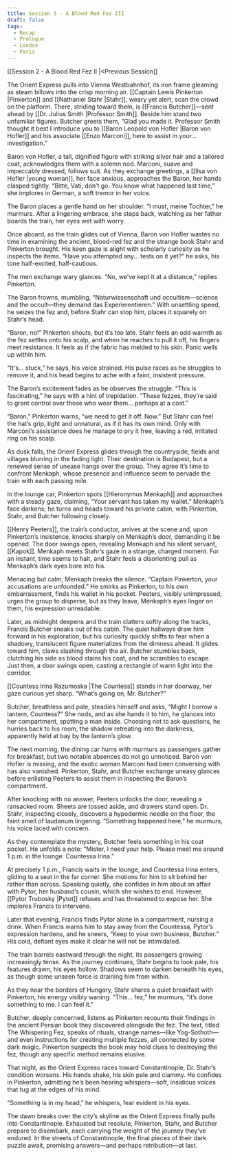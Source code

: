 ```yaml
---
title: Session 3 - A Blood Red Fez III
draft: false
tags:
  - Recap
  - Prologue
  - London
  - Paris
---
```

[[Session 2 - A Blood Red Fez II |<Previous Session]]

The Orient Express pulls into Vienna Westbahnhof, its iron frame gleaming as steam billows into the crisp morning air. [[Captain Lewis Pinkerton |Pinkerton]] and [[Nathaniel Stahr |Stahr]], weary yet alert, scan the crowd on the platform. There, striding toward them, is [[Francis Butcher]]—sent ahead by [[Dr. Julius Smith |Professor Smith]]. Beside him stand two unfamiliar figures. Butcher greets them, “Glad you made it. Professor Smith thought it best I introduce you to [[Baron Leopold von Hofler |Baron von Hofler]] and his associate [[Enzo Marconi]], here to assist in your… investigation.”  
  
Baron von Hofler, a tall, dignified figure with striking silver hair and a tailored coat, acknowledges them with a solemn nod. Marconi, suave and impeccably dressed, follows suit. As they exchange greetings, a [[Ilsa von Hofler |young woman]], her face anxious, approaches the Baron, her hands clasped tightly. “Bitte, Vati, don’t go. You know what happened last time,” she implores in German, a soft tremor in her voice.  
  
The Baron places a gentle hand on her shoulder. “I must, meine Tochter,” he murmurs. After a lingering embrace, she steps back, watching as her father boards the train, her eyes wet with worry.  
  
Once aboard, as the train glides out of Vienna, Baron von Hofler wastes no time in examining the ancient, blood-red fez and the strange book Stahr and Pinkerton brought. His keen gaze is alight with scholarly curiosity as he inspects the items. “Have you attempted any… tests on it yet?” he asks, his tone half-excited, half-cautious.  
  
The men exchange wary glances. “No, we’ve kept it at a distance,” replies Pinkerton.  
  
The Baron frowns, mumbling, “Naturwissenschaft und occultism—science and the occult—they demand das Experimentieren.” With unsettling speed, he seizes the fez and, before Stahr can stop him, places it squarely on Stahr’s head.  
  
“Baron, no!” Pinkerton shouts, but it’s too late. Stahr feels an odd warmth as the fez settles onto his scalp, and when he reaches to pull it off, his fingers meet resistance. It feels as if the fabric has melded to his skin. Panic wells up within him.  
  
“It's… stuck,” he says, his voice strained. His pulse races as he struggles to remove it, and his head begins to ache with a faint, insistent pressure.  
  
The Baron’s excitement fades as he observes the struggle. “This is fascinating,” he says with a hint of trepidation. “These fezzes, they’re said to grant control over those who wear them… perhaps at a cost.”  
  
“Baron,” Pinkerton warns, “we need to get it off. Now.” But Stahr can feel the hat’s grip, tight and unnatural, as if it has its own mind. Only with Marconi’s assistance does he manage to pry it free, leaving a red, irritated ring on his scalp.  
  
As dusk falls, the Orient Express glides through the countryside, fields and villages blurring in the fading light. Their destination is Budapest, but a renewed sense of unease hangs over the group. They agree it’s time to confront Menkaph, whose presence and influence seem to pervade the train with each passing mile.  
  
In the lounge car, Pinkerton spots [[Hieronymus Menkaph]] and approaches with a steady gaze, claiming, “Your servant has taken my wallet.” Menkaph’s face darkens; he turns and heads toward his private cabin, with Pinkerton, Stahr, and Butcher following closely.  
  
[[Henry Peeters]], the train’s conductor, arrives at the scene and, upon Pinkerton’s insistence, knocks sharply on Menkaph’s door, demanding it be opened. The door swings open, revealing Menkaph and his silent servant, [[Kapok]]. Menkaph meets Stahr’s gaze in a strange, charged moment. For an instant, time seems to halt, and Stahr feels a disorienting pull as Menkaph’s dark eyes bore into his.  
  
Menacing but calm, Menkaph breaks the silence. “Captain Pinkerton, your accusations are unfounded.” He smirks as Pinkerton, to his own embarrassment, finds his wallet in his pocket. Peeters, visibly unimpressed, urges the group to disperse, but as they leave, Menkaph’s eyes linger on them, his expression unreadable.  
  
Later, as midnight deepens and the train clatters softly along the tracks, Francis Butcher sneaks out of his cabin. The quiet hallways draw him forward in his exploration, but his curiosity quickly shifts to fear when a shadowy, translucent figure materializes from the dimness ahead. It glides toward him, claws slashing through the air. Butcher stumbles back, clutching his side as blood stains his coat, and he scrambles to escape. Just then, a door swings open, casting a rectangle of warm light into the corridor.  
  
[[Countess Irina Razumoska |The Countess]] stands in her doorway, her gaze curious yet sharp. “What’s going on, Mr. Butcher?”  
  
Butcher, breathless and pale, steadies himself and asks, “Might I borrow a lantern, Countess?” She nods, and as she hands it to him, he glances into her compartment, spotting a man inside. Choosing not to ask questions, he hurries back to his room, the shadow retreating into the darkness, apparently held at bay by the lantern’s glow.  
  
The next morning, the dining car hums with murmurs as passengers gather for breakfast, but two notable absences do not go unnoticed. Baron von Hofler is missing, and the exotic woman Marconi had been conversing with has also vanished. Pinkerton, Stahr, and Butcher exchange uneasy glances before enlisting Peeters to assist them in inspecting the Baron’s compartment.  
  
After knocking with no answer, Peeters unlocks the door, revealing a ransacked room. Sheets are tossed aside, and drawers stand open. Dr. Stahr, inspecting closely, discovers a hypodermic needle on the floor, the faint smell of laudanum lingering. “Something happened here,” he murmurs, his voice laced with concern.  
  
As they contemplate the mystery, Butcher feels something in his coat pocket. He unfolds a note: “Mister, I need your help. Please meet me around 1 p.m. in the lounge. Countessa Irina.”  
  
At precisely 1 p.m., Francis waits in the lounge, and Countessa Irina enters, gliding to a seat in the far corner. She motions for him to sit behind her rather than across. Speaking quietly, she confides in him about an affair with Pytor, her husband’s cousin, which she wishes to end. However, [[Pytor Trubosky |Pytot]] refuses and has threatened to expose her. She implores Francis to intervene.  
  
Later that evening, Francis finds Pytor alone in a compartment, nursing a drink. When Francis warns him to stay away from the Countessa, Pytor’s expression hardens, and he sneers, “Keep to your own business, Butcher.” His cold, defiant eyes make it clear he will not be intimidated.  
  
The train barrels eastward through the night, its passengers growing increasingly tense. As the journey continues, Stahr begins to look pale, his features drawn, his eyes hollow. Shadows seem to darken beneath his eyes, as though some unseen force is draining him from within.  
  
As they near the borders of Hungary, Stahr shares a quiet breakfast with Pinkerton, his energy visibly waning. “This… fez,” he murmurs, “it’s done something to me. I can feel it.”  
  
Butcher, deeply concerned, listens as Pinkerton recounts their findings in the ancient Persian book they discovered alongside the fez. The text, titled The Whispering Fez, speaks of rituals, strange names—like Yog-Sothoth—and even instructions for creating multiple fezzes, all connected by some dark magic. Pinkerton suspects the book may hold clues to destroying the fez, though any specific method remains elusive.   
  
That night, as the Orient Express races toward Constantinople, Dr. Stahr’s condition worsens. His hands shake, his skin pale and clammy. He confides in Pinkerton, admitting he’s been hearing whispers—soft, insidious voices that tug at the edges of his mind.  
  
“Something is in my head,” he whispers, fear evident in his eyes.   
  
The dawn breaks over the city’s skyline as the Orient Express finally pulls into Constantinople. Exhausted but resolute, Pinkerton, Stahr, and Butcher prepare to disembark, each carrying the weight of the journey they’ve endured. In the streets of Constantinople, the final pieces of their dark puzzle await, promising answers—and perhaps retribution—at last.